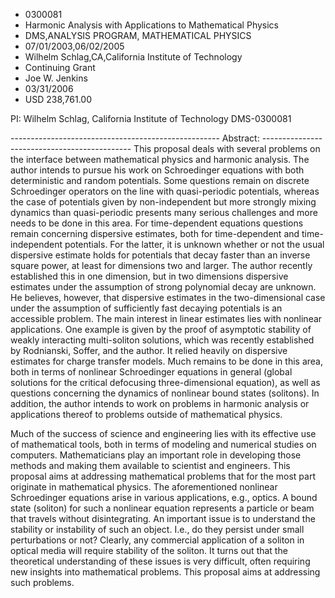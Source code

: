 
* 0300081
* Harmonic Analysis with Applications to Mathematical Physics
* DMS,ANALYSIS PROGRAM, MATHEMATICAL PHYSICS
* 07/01/2003,06/02/2005
* Wilhelm Schlag,CA,California Institute of Technology
* Continuing Grant
* Joe W. Jenkins
* 03/31/2006
* USD 238,761.00

PI: Wilhelm Schlag, California Institute of Technology DMS-0300081

---------------------------------------------------- Abstract:
--------------------------------------------- This proposal deals with several
problems on the interface between mathematical physics and harmonic analysis.
The author intends to pursue his work on Schroedinger equations with both
deterministic and random potentials. Some questions remain on discrete
Schroedinger operators on the line with quasi-periodic potentials, whereas the
case of potentials given by non-independent but more strongly mixing dynamics
than quasi-periodic presents many serious challenges and more needs to be done
in this area. For time-dependent equations questions remain concerning
dispersive estimates, both for time-dependent and time-independent potentials.
For the latter, it is unknown whether or not the usual dispersive estimate holds
for potentials that decay faster than an inverse square power, at least for
dimensions two and larger. The author recently established this in one
dimension, but in two dimensions dispersive estimates under the assumption of
strong polynomial decay are unknown. He believes, however, that dispersive
estimates in the two-dimensional case under the assumption of sufficiently fast
decaying potentials is an accessible problem. The main interest in linear
estimates lies with nonlinear applications. One example is given by the proof of
asymptotic stability of weakly interacting multi-soliton solutions, which was
recently established by Rodnianski, Soffer, and the author. It relied heavily on
dispersive estimates for charge transfer models. Much remains to be done in this
area, both in terms of nonlinear Schroedinger equations in general (global
solutions for the critical defocusing three-dimensional equation), as well as
questions concerning the dynamics of nonlinear bound states (solitons). In
addition, the author intends to work on problems in harmonic analysis or
applications thereof to problems outside of mathematical physics.

Much of the success of science and engineering lies with its effective use of
mathematical tools, both in terms of modeling and numerical studies on
computers. Mathematicians play an important role in developing those methods and
making them available to scientist and engineers. This proposal aims at
addressing mathematical problems that for the most part originate in
mathematical physics. The aforementioned nonlinear Schroedinger equations arise
in various applications, e.g., optics. A bound state (soliton) for such a
nonlinear equation represents a particle or beam that travels without
disintegrating. An important issue is to understand the stability or instability
of such an object. I.e., do they persist under small perturbations or not?
Clearly, any commercial application of a soliton in optical media will require
stability of the soliton. It turns out that the theoretical understanding of
these issues is very difficult, often requiring new insights into mathematical
problems. This proposal aims at addressing such problems.
